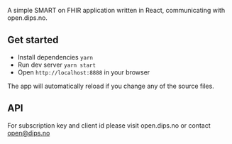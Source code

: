  A simple SMART on FHIR application written in React, communicating with open.dips.no. 

## Get started

* Install dependencies `yarn`
* Run dev server `yarn start`
* Open `http://localhost:8888` in your browser

The app will automatically reload if you change any of the source files.

## API
For subscription key and client id please visit open.dips.no or contact open@dips.no





